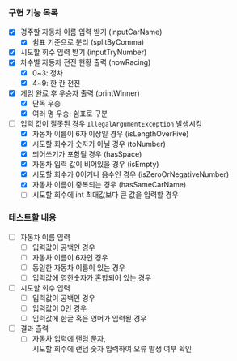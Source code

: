 ### 구현 기능 목록
- [x] 경주할 자동차 이름 입력 받기 (inputCarName)
  - [x] 쉼표 기준으로 분리 (splitByComma)
- [x] 시도할 회수 입력 받기 (inputTryNumber)
- [x] 차수별 자동차 전진 현황 출력 (nowRacing)
  - [x] 0~3: 정차
  - [x] 4~9: 한 칸 전진
- [x] 게임 완료 후 우승자 출력 (printWinner)
  - [x] 단독 우승
  - [x] 여러 명 우승: 쉼표로 구분
- [ ] 입력 값이 잘못된 경우 `IllegalArgumentException` 발생시킴
  - [x] 자동차 이름이 6자 이상일 경우 (isLengthOverFive)
  - [x] 시도할 회수가 숫자가 아닐 경우 (toNumber)  
  - [x] 띄어쓰기가 포함될 경우 (hasSpace)
  - [x] 자동차 입력 값이 비어있을 경우 (isEmpty)
  - [x] 시도할 회수가 0이거나 음수인 경우 (isZeroOrNegativeNumber)  
  - [x] 자동차 이름이 중복되는 경우 (hasSameCarName)
  - [ ] 시도할 회수에 int 최대값보다 큰 값을 입력할 경우

### 테스트할 내용
-[ ] 자동차 이름 입력
  - [ ] 입력값이 공백인 경우
  - [ ] 자동차 이름이 6자인 경우
  - [ ] 동일한 자동차 이름이 있는 경우
  - [ ] 입력값에 영한숫자가 혼합되어 있는 경우
- [ ] 시도할 회수 입력
  - [ ] 입력값이 공백인 경우
  - [ ] 입력값이 0인 경우
  - [ ] 입력값에 한글 혹은 영어가 입력될 경우
- [ ] 결과 출력
  - [ ] 자동차 입력에 랜덤 문자,   
    시도할 회수에 랜덤 숫자 입력하여 오류 발생 여부 확인